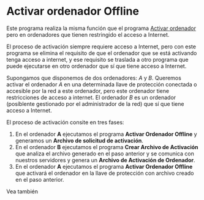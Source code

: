 # Activar ordenador Offline

Este programa realiza la misma función que el programa [Activar ordenador](ActivarOrdenador.html) pero en ordenadores que tienen restringido el acceso a Internet.

  
El proceso de activación siempre requiere acceso a Internet, pero con este programa se elimina el requisito de que el ordenador que se está activando tenga acceso a internet, y ese requisito se traslada a otro programa que puede ejecutarse en otro ordenador que sí que tiene acceso a Internet.

Supongamos que disponemos de dos ordenadores: _A_ y _B_. Queremos activar el ordenador _A_ en una determinada llave de protección conectada o accesible por la red a este ordenador, pero este ordenador tiene restricciones de acceso a internet. El ordenador _B_ es un ordenador \(posíblente gestionado por el administrador de la red\) que sí que tiene acceso a Internet.

  
El proceso de activación consite en tres fases:

1. En el ordenador **A** ejecutamos el programa **Activar Ordenador Offline** y generamos un **Archivo de solicitud de activación**.
2. En el ordenador **B** ejecutamos el programa **Crear Archivo de Activación**  que analiza el archivo generado en el paso anterior y se comunica con nuestros servidores y genera un **Archivo de Activación de Ordenador**.
3. En el ordenador **A** ejecutamos el programa **Activar Ordenador Offline** que activará el ordenador en la llave de protección con archivo creado en el paso anterior.

Vea también

